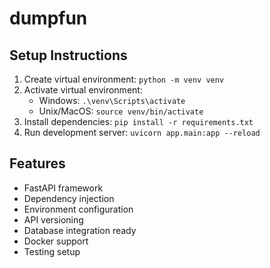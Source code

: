 # dumpfun

## Setup Instructions
1. Create virtual environment: `python -m venv venv`
2. Activate virtual environment: 
   - Windows: `.\venv\Scripts\activate`
   - Unix/MacOS: `source venv/bin/activate`
3. Install dependencies: `pip install -r requirements.txt`
4. Run development server: `uvicorn app.main:app --reload`

## Features
- FastAPI framework
- Dependency injection
- Environment configuration
- API versioning
- Database integration ready
- Docker support
- Testing setup